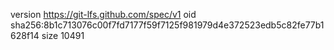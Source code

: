 version https://git-lfs.github.com/spec/v1
oid sha256:8b1c713076c00f7fd7177f59f7125f981979d4e372523edb5c82fe77b1628f14
size 10491
